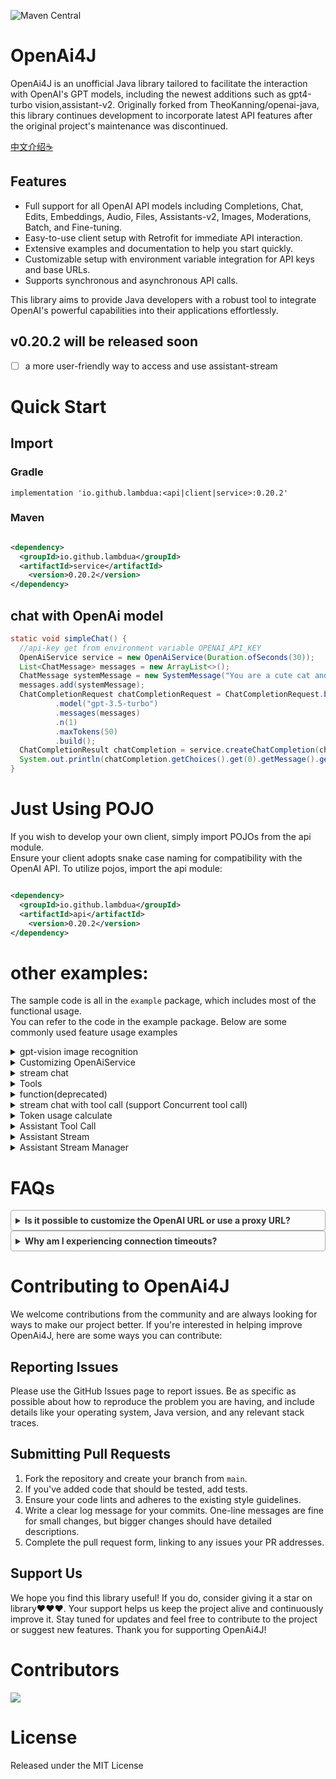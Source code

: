 ![Maven Central](https://img.shields.io/maven-central/v/io.github.lambdua/service?color=blue)

# OpenAi4J

OpenAi4J is an unofficial Java library tailored to facilitate the interaction with OpenAI's GPT models, including the
newest additions such as gpt4-turbo vision,assistant-v2. Originally forked from TheoKanning/openai-java, this library
continues development to incorporate latest API features after the original project's maintenance was discontinued.

[中文介绍☕](README-zh.md)

## Features

- Full support for all OpenAI API models including Completions, Chat, Edits, Embeddings, Audio, Files, Assistants-v2,
  Images, Moderations, Batch, and Fine-tuning.
- Easy-to-use client setup with Retrofit for immediate API interaction.
- Extensive examples and documentation to help you start quickly.
- Customizable setup with environment variable integration for API keys and base URLs.
- Supports synchronous and asynchronous API calls.

This library aims to provide Java developers with a robust tool to integrate OpenAI's powerful capabilities into their
applications effortlessly.

## v0.20.2 will be released soon

- [ ]  a more user-friendly way to access and use assistant-stream

# Quick Start

## Import
### Gradle

`implementation 'io.github.lambdua:<api|client|service>:0.20.2'`
### Maven
```xml

<dependency>
  <groupId>io.github.lambdua</groupId>
  <artifactId>service</artifactId>
    <version>0.20.2</version>
</dependency>
```

## chat with OpenAi model

```java
static void simpleChat() {
  //api-key get from environment variable OPENAI_API_KEY
  OpenAiService service = new OpenAiService(Duration.ofSeconds(30));
  List<ChatMessage> messages = new ArrayList<>();
  ChatMessage systemMessage = new SystemMessage("You are a cute cat and will speak as such.");
  messages.add(systemMessage);
  ChatCompletionRequest chatCompletionRequest = ChatCompletionRequest.builder()
          .model("gpt-3.5-turbo")
          .messages(messages)
          .n(1)
          .maxTokens(50)
          .build();
  ChatCompletionResult chatCompletion = service.createChatCompletion(chatCompletionRequest);
  System.out.println(chatCompletion.getChoices().get(0).getMessage().getContent());
}
```

# Just Using POJO

If you wish to develop your own client, simply import POJOs from the api module.</br>
Ensure your client adopts snake case naming for compatibility with the OpenAI API.
To utilize pojos, import the api module:

```xml

<dependency>
  <groupId>io.github.lambdua</groupId>
  <artifactId>api</artifactId>
    <version>0.20.2</version>
</dependency>
```

# other examples:

The sample code is all in the `example` package, which includes most of the functional usage. </br>
You can refer to the code in the example package. Below are some commonly used feature usage examples

<details>
<summary>gpt-vision image recognition</summary>

```java
static void gptVision() {
  OpenAiService service = new OpenAiService(Duration.ofSeconds(20));
  final List<ChatMessage> messages = new ArrayList<>();
  final ChatMessage systemMessage = new SystemMessage("You are a helpful assistant.");
  //Here, the imageMessage is intended for image recognition
  final ChatMessage imageMessage = UserMessage.buildImageMessage("What's in this image?",
          "https://upload.wikimedia.org/wikipedia/commons/thumb/d/dd/Gfp-wisconsin-madison-the-nature-boardwalk.jpg/2560px-Gfp-wisconsin-madison-the-nature-boardwalk.jpg");
  messages.add(systemMessage);
  messages.add(imageMessage);

  ChatCompletionRequest chatCompletionRequest = ChatCompletionRequest.builder()
          .model("gpt-4-turbo")
          .messages(messages)
          .n(1)
          .maxTokens(200)
          .build();
  ChatCompletionChoice choice = service.createChatCompletion(chatCompletionRequest).getChoices().get(0);
  System.out.println(choice.getMessage().getContent());
}
```

</details>

<details>
<summary>Customizing OpenAiService</summary>
OpenAiService is versatile in its setup options, as demonstrated in the `example.ServiceCreateExample` within the example package.

```java
//0 Using the default configuration, read the environment variables OPENAI-API_KEY, OPENAI-API_BASE-URL as the default API_KEY and BASE-URL,
//encourage the use of environment variables to load the OpenAI API key
OpenAiService openAiService0 = new OpenAiService();
//1.Use the default base URL and configure service by default. Here, the base URL (key: OPENAI API BASE URL) will be obtained from the environment variable by default. If not, the default URL will be used“ https://api.openai.com/v 1/";
OpenAiService openAiService = new OpenAiService(API_KEY);
//2. Use custom base Url with default configuration of service
OpenAiService openAiService1 = new OpenAiService(API_KEY, BASE_URL);
//3.Custom expiration time
OpenAiService openAiService2 = new OpenAiService(API_KEY, Duration.ofSeconds(10));
//4. More flexible customization
//4.1. customize okHttpClient
OkHttpClient client = new OkHttpClient.Builder()
        //connection pool
        .connectionPool(new ConnectionPool(Runtime.getRuntime().availableProcessors() * 2, 30, TimeUnit.SECONDS))
        //Customized interceptors, such as retry interceptors, log interceptors, load balancing interceptors, etc
        // .addInterceptor(new RetryInterceptor())
        // .addInterceptor(new LogInterceptor())
        // .addInterceptor(new LoadBalanceInterceptor())
        // .proxy(new Proxy(Proxy.Type.HTTP, new InetSocketAddress("proxyHost", 8080)))
        .connectTimeout(2, TimeUnit.SECONDS)
        .writeTimeout(3, TimeUnit.SECONDS)
        .readTimeout(10, TimeUnit.SECONDS)
        .protocols(Arrays.asList(Protocol.HTTP_2, Protocol.HTTP_1_1))
        .build();
//4.2 Customizing Retorfit Configuration
Retrofit retrofit = OpenAiService.defaultRetrofit(client, OpenAiService.defaultObjectMapper(), BASE_URL);
OpenAiApi openAiApi = retrofit.create(OpenAiApi.class);
OpenAiService openAiService3 = new OpenAiService(openAiApi);
```

</details>

<details>
<summary>stream chat</summary>

```java
    static void streamChat() {
  //api-key get from environment variable OPENAI_API_KEY
  OpenAiService service = new OpenAiService(Duration.ofSeconds(30));
  List<ChatMessage> messages = new ArrayList<>();
  ChatMessage systemMessage = new SystemMessage("You are a cute cat and will speak as such.");
  messages.add(systemMessage);
  ChatCompletionRequest chatCompletionRequest = ChatCompletionRequest.builder()
          .model("gpt-3.5-turbo")
          .messages(messages)
          .n(1)
          .maxTokens(50)
          .build();
  service.streamChatCompletion(chatCompletionRequest).blockingForEach(System.out::println);
}
```

</details>

<details>
<summary>Tools</summary>
This library supports both the outdated method of function calls and the current tool-based approach.

First, we define a function object. The definition of a function object is flexible; you can use POJO to define it (
automatically serialized by JSON schema) or use methods like `map` and `ChatFunctionDynamic` to define it. You can refer
to the code in the example package. Here, we define a weather query function object:

```java
public class Weather {
    @JsonPropertyDescription("City and state, for example: León, Guanajuato")
    public String location;
    @JsonPropertyDescription("The temperature unit, can be 'celsius' or 'fahrenheit'")
    @JsonProperty(required = true)
    public WeatherUnit unit;
}
public enum WeatherUnit {
    CELSIUS, FAHRENHEIT;
}
public static class WeatherResponse {
    public String location;
    public WeatherUnit unit;
    public int temperature;
    public String description;
    
    // constructor
}
```

Next, we declare the function and associate it with an executor, here simulating an API response:

```java
//First, a function to fetch the weather
ChatFunction function = ChatFunction.builder()
        .name("get_weather")
        .description("Get the current weather in a specified location")
        //The executor is a lambda expression that takes a Weather object and returns a WeatherResponse
        .executor(Weather.class, w -> new WeatherResponse(w.location, w.unit, 25, "sunny"))
        .build();
```

Then, the service is used for a chatCompletion request, incorporating the tool:

```java
static void toolChat() {
  OpenAiService service = new OpenAiService(Duration.ofSeconds(30));
  //ToolUtil is a utility class that simplifies the creation of tools
  final ChatTool tool = new ChatTool(ToolUtil.weatherFunction());
  final List<ChatMessage> messages = new ArrayList<>();
  final ChatMessage systemMessage = new SystemMessage("You are a helpful assistant.");
  final ChatMessage userMessage = new UserMessage("What is the weather in BeiJin?");
  messages.add(systemMessage);
  messages.add(userMessage);

  ChatCompletionRequest chatCompletionRequest = ChatCompletionRequest.builder()
          .model("gpt-3.5-turbo")
          .messages(messages)
          //Tools is a list; multiple tools can be included
          .tools(Collections.singletonList(tool))
          .toolChoice(ToolChoice.AUTO)
          .n(1)
          .maxTokens(100)
          .build();
  //Request is sent
  ChatCompletionChoice choice = service.createChatCompletion(chatCompletionRequest).getChoices().get(0);
  AssistantMessage toolCallMsg = choice.getMessage();
  ChatToolCall toolCall = toolCallMsg.getToolCalls().get(0);
  System.out.println(toolCall.getFunction());

  messages.add(toolCallMsg);
  messages.add(new ToolMessage("the weather is fine today.", toolCall.getId()));

  //submit tool call
  ChatCompletionRequest toolCallRequest = ChatCompletionRequest.builder()
          .model("gpt-3.5-turbo")
          .messages(messages)
          .n(1)
          .maxTokens(100)
          .build();
  ChatCompletionChoice toolCallChoice = service.createChatCompletion(toolCallRequest).getChoices().get(0);
  System.out.println(toolCallChoice.getMessage().getContent());
}
```

</details>

<details>
<summary>function(deprecated)</summary>

```java
static void functionChat() {
  OpenAiService service = new OpenAiService(Duration.ofSeconds(30));
  final List<ChatMessage> messages = new ArrayList<>();
  final ChatMessage systemMessage = new SystemMessage("You are a helpful assistant.");
  final ChatMessage userMessage = new UserMessage("What is the weather in BeiJin?");
  messages.add(systemMessage);
  messages.add(userMessage);

  ChatCompletionRequest chatCompletionRequest = ChatCompletionRequest.builder()
          .model("gpt-3.5-turbo")
          .messages(messages)
          .functions(Collections.singletonList(ToolUtil.weatherFunction()))
          .functionCall("auto")
          .n(1)
          .maxTokens(100)
          .build();
  //Request is sent
  ChatCompletionChoice choice = service.createChatCompletion(chatCompletionRequest).getChoices().get(0);
  AssistantMessage functionCallMsg = choice.getMessage();
  ChatFunctionCall functionCall = functionCallMsg.getFunctionCall();
  System.out.println(functionCall);

  messages.add(functionCallMsg);
  messages.add(new FunctionMessage("the weather is fine today.", "get_weather"));

  //submit tool call
  ChatCompletionRequest toolCallRequest = ChatCompletionRequest.builder()
          .model("gpt-3.5-turbo")
          .messages(messages)
          .n(1)
          .maxTokens(100)
          .build();
  ChatCompletionChoice toolCallChoice = service.createChatCompletion(toolCallRequest).getChoices().get(0);
  System.out.println(toolCallChoice.getMessage().getContent());
}
```

</details>  

<details>
<summary>stream chat with tool call (support Concurrent tool call)</summary>

```java
void streamChatMultipleToolCalls() {
  final List<ChatFunction> functions = Arrays.asList(
          //1. weather query
          ChatFunction.builder()
                  .name("get_weather")
                  .description("Get the current weather in a given location")
                  .executor(Weather.class, w -> {
                    switch (w.location) {
                      case "tokyo":
                        return new WeatherResponse(w.location, w.unit, 10, "cloudy");
                      case "san francisco":
                        return new WeatherResponse(w.location, w.unit, 72, "sunny");
                      case "paris":
                        return new WeatherResponse(w.location, w.unit, 22, "sunny");
                      default:
                        return new WeatherResponse(w.location, w.unit, 0, "unknown");
                    }
                  }).build(),
          //2. city query
          ChatFunction.builder().name("getCities").description("Get a list of cities by time").executor(City.class, v -> Arrays.asList("tokyo", "paris")).build()
  );
  final FunctionExecutor toolExecutor = new FunctionExecutor(functions);

  List<ChatTool> tools = new ArrayList<>();
  tools.add(new ChatTool<>(functions.get(0)));
  tools.add(new ChatTool<>(functions.get(1)));

  final List<ChatMessage> messages = new ArrayList<>();
  final ChatMessage systemMessage = new SystemMessage("You are a helpful assistant.");
  final ChatMessage userMessage = new UserMessage("What is the weather like in cities with weather on 2022-12-01 ?");
  messages.add(systemMessage);
  messages.add(userMessage);

  ChatCompletionRequest chatCompletionRequest = ChatCompletionRequest
          .builder()
          .model("gpt-3.5-turbo-0613")
          .messages(messages)
          .tools(tools)
          .toolChoice("auto")
          .n(1)
          .maxTokens(200)
          .build();

  AssistantMessage accumulatedMessage = service.mapStreamToAccumulator(service.streamChatCompletion(chatCompletionRequest))
          .blockingLast()
          .getAccumulatedMessage();

  List<ChatToolCall> toolCalls = accumulatedMessage.getToolCalls();
  ChatToolCall toolCall = toolCalls.get(0);
  Object execute = toolExecutor.execute(toolCall.getFunction());
  JsonNode jsonNode = toolExecutor.executeAndConvertToJson(toolCall.getFunction());
  ToolMessage toolMessage = toolExecutor.executeAndConvertToMessageHandlingExceptions(toolCall.getFunction(), toolCall.getId());
  messages.add(accumulatedMessage);
  messages.add(toolMessage);

  ChatCompletionRequest chatCompletionRequest2 = ChatCompletionRequest
          .builder()
          //3.5 there may be logical issues
          .model("gpt-3.5-turbo-0125")
          .messages(messages)
          .tools(tools)
          .toolChoice("auto")
          .n(1)
          .maxTokens(100)
          .logitBias(new HashMap<>())
          .build();

  // ChatCompletionChoice choice2 = service.createChatCompletion(chatCompletionRequest2).getChoices().get(0);
  AssistantMessage accumulatedMessage2 = service.mapStreamToAccumulator(service.streamChatCompletion(chatCompletionRequest2))
          .blockingLast()
          .getAccumulatedMessage();
    //There should be two tool calls here
  messages.add(accumulatedMessage2);

  for (ChatToolCall weatherToolCall : accumulatedMessage2.getToolCalls()) {
    Object itemResult = toolExecutor.execute(weatherToolCall.getFunction());
    assertInstanceOf(WeatherResponse.class, itemResult);
    messages.add(toolExecutor.executeAndConvertToMessage(weatherToolCall.getFunction(), weatherToolCall.getId()));
  }

  ChatCompletionRequest chatCompletionRequest3 = ChatCompletionRequest
          .builder()
          .model("gpt-3.5-turbo-0613")
          .messages(messages)
          .tools(tools)
          .toolChoice("auto")
          .n(1)
          .maxTokens(100)
          .logitBias(new HashMap<>())
          .build();

  AssistantMessage accumulatedMessage3 = service.mapStreamToAccumulator(service.streamChatCompletion(chatCompletionRequest3))
          .blockingLast()
          .getAccumulatedMessage();
}

```

</details>
<details>
<summary>Token usage calculate</summary>

```java
public static void main(String... args) {
  List<ChatMessage> messages = new ArrayList<>();
  messages.add(new SystemMessage("Hello OpenAI 1."));
  messages.add(new SystemMessage("Hello OpenAI 2.   "));
  messages.add(new UserMessage(Arrays.asList(new ImageContent("text", "", new ImageUrl("dddd")))));
  int tokens_1 = TikTokensUtil.tokens(TikTokensUtil.ModelEnum.GPT_3_5_TURBO.getName(), messages);
  int tokens_2 = TikTokensUtil.tokens(TikTokensUtil.ModelEnum.GPT_3_5_TURBO.getName(), "Hello OpenAI 1.");
  int tokens_3 = TikTokensUtil.tokens(TikTokensUtil.ModelEnum.GPT_4_TURBO.getName(), messages);
}
```

</details>

<details>
<summary>Assistant Tool Call</summary>

```java
static void assistantToolCall() {
  OpenAiService service = new OpenAiService();
  FunctionExecutor executor = new FunctionExecutor(Collections.singletonList(ToolUtil.weatherFunction()));
  //create assistant
  AssistantRequest assistantRequest = AssistantRequest.builder()
          .model("gpt-3.5-turbo").name("weather assistant")
          .instructions("You are a weather assistant responsible for calling the weather API to return weather information based on the location entered by the user")
          .tools(Collections.singletonList(new FunctionTool(ToolUtil.weatherFunction())))
          .temperature(0D)
          .build();
  Assistant assistant = service.createAssistant(assistantRequest);
  String assistantId = assistant.getId();

  //create thread
  ThreadRequest threadRequest = ThreadRequest.builder().build();
  Thread thread = service.createThread(threadRequest);
  String threadId = thread.getId();

  MessageRequest messageRequest = MessageRequest.builder()
          .content("What's the weather of Xiamen?")
          .build();
  //add message to thread
  service.createMessage(threadId, messageRequest);
  RunCreateRequest runCreateRequest = RunCreateRequest.builder().assistantId(assistantId).build();

  Run run = service.createRun(threadId, runCreateRequest);

  //wait for the run to complete
  Run retrievedRun = service.retrieveRun(threadId, run.getId());
  while (!(retrievedRun.getStatus().equals("completed"))
          && !(retrievedRun.getStatus().equals("failed"))
          && !(retrievedRun.getStatus().equals("expired"))
          && !(retrievedRun.getStatus().equals("incomplete"))
          && !(retrievedRun.getStatus().equals("requires_action"))) {
    retrievedRun = service.retrieveRun(threadId, run.getId());
  }
  //print the result
  System.out.println(retrievedRun);

  RequiredAction requiredAction = retrievedRun.getRequiredAction();
  List<ToolCall> toolCalls = requiredAction.getSubmitToolOutputs().getToolCalls();
  ToolCall toolCall = toolCalls.get(0);
  ToolCallFunction function = toolCall.getFunction();
  String toolCallId = toolCall.getId();

  //submit tool output with get_weather function
  SubmitToolOutputsRequest submitToolOutputsRequest = SubmitToolOutputsRequest.ofSingletonToolOutput(toolCallId, executor.executeAndConvertToJson(function).toPrettyString());
  retrievedRun = service.submitToolOutputs(threadId, retrievedRun.getId(), submitToolOutputsRequest);

  while (!(retrievedRun.getStatus().equals("completed"))
          && !(retrievedRun.getStatus().equals("failed"))
          && !(retrievedRun.getStatus().equals("expired"))
          && !(retrievedRun.getStatus().equals("incomplete"))
          && !(retrievedRun.getStatus().equals("requires_action"))) {
    retrievedRun = service.retrieveRun(threadId, run.getId());
  }

  //print the result with tool call
  System.out.println(retrievedRun);

  //get result message list
  OpenAiResponse<Message> response = service.listMessages(threadId, new ListSearchParameters());
  List<Message> messages = response.getData();
  messages.forEach(message -> {
    System.out.println(message.getContent());
  });
}
```

</details>

<details>
<summary>Assistant Stream </summary>

```java
static void assistantStream() throws JsonProcessingException {
  OpenAiService service = new OpenAiService();
  String assistantId;
  String threadId;

  AssistantRequest assistantRequest = AssistantRequest.builder()
          .model("gpt-3.5-turbo").name("weather assistant")
          .instructions("You are a weather assistant responsible for calling the weather API to return weather information based on the location entered by the user")
          .tools(Collections.singletonList(new FunctionTool(ToolUtil.weatherFunction())))
          .temperature(0D)
          .build();
  Assistant assistant = service.createAssistant(assistantRequest);
  assistantId = assistant.getId();

    //general response
  Flowable<AssistantSSE> threadAndRunStream = service.createThreadAndRunStream(
          CreateThreadAndRunRequest.builder()
                  .assistantId(assistantId)
                  //no tools are used here
                  .toolChoice(ToolChoice.NONE)
                  .thread(ThreadRequest.builder()
                          .messages(Collections.singletonList(
                                  MessageRequest.builder()
                                          .content("hello what can you help me with?")
                                          .build()
                          ))
                          .build())
                  .build()
  );

  ObjectMapper objectMapper = new ObjectMapper();
  TestSubscriber<AssistantSSE> subscriber1 = new TestSubscriber<>();
  threadAndRunStream
          .doOnNext(System.out::println)
          .blockingSubscribe(subscriber1);

  Optional<AssistantSSE> runStepCompletion = subscriber1.values().stream().filter(item -> item.getEvent().equals(StreamEvent.THREAD_RUN_STEP_COMPLETED)).findFirst();
  RunStep runStep = objectMapper.readValue(runStepCompletion.get().getData(), RunStep.class);
  System.out.println(runStep.getStepDetails());

    // Function call stream
  threadId = runStep.getThreadId();
    service.createMessage(threadId, MessageRequest.builder().content("Please help me check the weather in Beijing").build());
  Flowable<AssistantSSE> getWeatherFlowable = service.createRunStream(threadId, RunCreateRequest.builder()
          //Force the use of the get weather function here
          .assistantId(assistantId)
          .toolChoice(new ToolChoice(new Function("get_weather")))
          .build()
  );

  TestSubscriber<AssistantSSE> subscriber2 = new TestSubscriber<>();
  getWeatherFlowable
          .doOnNext(System.out::println)
          .blockingSubscribe(subscriber2);

  AssistantSSE requireActionSse = subscriber2.values().get(subscriber2.values().size() - 2);
  Run requireActionRun = objectMapper.readValue(requireActionSse.getData(), Run.class);
  RequiredAction requiredAction = requireActionRun.getRequiredAction();
  List<ToolCall> toolCalls = requiredAction.getSubmitToolOutputs().getToolCalls();
  ToolCall toolCall = toolCalls.get(0);
  String callId = toolCall.getId();

  System.out.println(toolCall.getFunction());
    // Submit function call results
    Flowable<AssistantSSE> toolCallResponseFlowable = service.submitToolOutputsStream(threadId, requireActionRun.getId(), SubmitToolOutputsRequest.ofSingletonToolOutput(callId, "The weather in Beijing is sunny"));
  TestSubscriber<AssistantSSE> subscriber3 = new TestSubscriber<>();
  toolCallResponseFlowable
          .doOnNext(System.out::println)
          .blockingSubscribe(subscriber3);

  Optional<AssistantSSE> msgSse = subscriber3.values().stream().filter(item -> StreamEvent.THREAD_MESSAGE_COMPLETED.equals(item.getEvent())).findFirst();
  Message message = objectMapper.readValue(msgSse.get().getData(), Message.class);
  String responseContent = message.getContent().get(0).getText().getValue();
  System.out.println(responseContent);
}
```

</details>


<details>
<summary>Assistant Stream Manager</summary>

By using the `AssistantEventHandler` class and the `AssistantStreamManager` class, it is easier to manage the streaming
calls of Assistant `AssistantEventHandler` contains all Assistant stream event callback hooks, and you can implement
different events as needed:

```java
    /**
     * You can implement various event callbacks for Assistant Event Handlers according to your own needs, making it convenient for you to handle various events related to Assistant
     */
    private static class LogHandler implements AssistantEventHandler {
        @Override
        public void onEvent(AssistantSSE sse) {
            //every event will call this method
        }

        @Override
        public void onRunCreated(Run run) {
            System.out.println("start run: " + run.getId());
        }

        @Override
        public void onEnd() {
            System.out.println("stream end");
        }

        @Override
        public void onMessageDelta(MessageDelta messageDelta) {
            System.out.println(messageDelta.getDelta().getContent().get(0).getText());
        }

        @Override
        public void onMessageCompleted(Message message) {
            System.out.println("message completed");
        }

        @Override
        public void onMessageInComplete(Message message) {
            System.out.println("message in complete");
        }

        @Override
        public void onError(Throwable error) {
            System.out.println("error:" + error.getMessage());
        }
    }
```

`AssistantStreamManager` arranges and manages various events in the stream, supporting synchronous/asynchronous
retrieval of content from the stream,
which can be obtained through the manager. Below is a usage example, for more examples, please refer
to `AssistantStreamManagerTest.java`.

```java
    static void streamTest() {
    OpenAiService service = new OpenAiService();
    //1. create assistant
    AssistantRequest assistantRequest = AssistantRequest.builder()
            .model("gpt-3.5-turbo").name("weather assistant")
            .instructions("You are a weather assistant responsible for calling the weather API to return weather information based on the location entered by the user")
            .tools(Collections.singletonList(new FunctionTool(ToolUtil.weatherFunction())))
            .temperature(0D)
            .build();
    Assistant assistant = service.createAssistant(assistantRequest);
    String assistantId = assistant.getId();

    System.out.println("assistantId:" + assistantId);
    ThreadRequest threadRequest = ThreadRequest.builder()
            .build();
    Thread thread = service.createThread(threadRequest);
    String threadId = thread.getId();
    System.out.println("threadId:" + threadId);
    MessageRequest messageRequest = MessageRequest.builder()
            .content("What can you help me with?")
            .build();
    service.createMessage(threadId, messageRequest);
    RunCreateRequest runCreateRequest = RunCreateRequest.builder()
            .assistantId(assistantId)
            .toolChoice(ToolChoice.AUTO)
            .build();

    //blocking
    // AssistantStreamManager blockedManagere = AssistantStreamManager.syncStart(service.createRunStream(threadId, runCreateRequest), new LogHandler());
    //async
    AssistantStreamManager streamManager = AssistantStreamManager.start(service.createRunStream(threadId, runCreateRequest), new LogHandler());


    //Other operations can be performed here...
    boolean completed = streamManager.isCompleted();


    // you can shut down the streamManager if you want to stop the stream
    streamManager.shutDown();

    //waiting for completion
    streamManager.waitForCompletion();
    // all of flowable events
    List<AssistantSSE> eventMsgsHolder = streamManager.getEventMsgsHolder();

    Optional<Run> currentRun = streamManager.getCurrentRun();
    // get the accumulated message
    streamManager.getAccumulatedMsg().ifPresent(msg -> {
        System.out.println("accumulatedMsg:" + msg);
    });
    service.deleteAssistant(assistantId);
    service.deleteThread(threadId);
}
```

</details>

# FAQs

<details style="border: 1px solid #aaa; border-radius: 4px; padding: 0.5em;">
<summary style="font-weight: bold; color: #333;">Is it possible to customize the OpenAI URL or use a proxy URL?</summary>
<p style="padding: 0.5em; margin: 0; color: #555;">Yes, you can specify a URL when constructing OpenAiService, which will serve as the base URL.But we recommend using the
environment variable OPENAI_API_BASE_URL and OPENAI_API_KEY to load the OpenAI API key.</p>
</details>

<details style="border: 1px solid #aaa; border-radius: 4px; padding: 0.5em;">
<summary style="font-weight: bold; color: #333;">Why am I experiencing connection timeouts?</summary>
<p style="padding: 0.5em; margin: 0; color: #555;">Ensure your network is stable and your OpenAI server is accessible. If you face network instability, consider increasing the timeout duration.</p>
</details>

# Contributing to OpenAi4J

We welcome contributions from the community and are always looking for ways to make our project better. If you're
interested in helping improve OpenAi4J, here are some ways you can contribute:

## Reporting Issues

Please use the GitHub Issues page to report issues. Be as specific as possible about how to reproduce the problem you
are having, and include details like your operating system, Java version, and any relevant stack traces.

## Submitting Pull Requests

1. Fork the repository and create your branch from `main`.
2. If you've added code that should be tested, add tests.
3. Ensure your code lints and adheres to the existing style guidelines.
4. Write a clear log message for your commits. One-line messages are fine for small changes, but bigger changes should
   have detailed descriptions.
5. Complete the pull request form, linking to any issues your PR addresses.

## Support Us

We hope you find this library useful! If you do, consider giving it a star on library❤️❤️❤️. Your support helps us keep
the project alive and continuously improve it. Stay tuned for updates and feel free to contribute to the project or
suggest new features.
Thank you for supporting OpenAi4J!

# Contributors

<!-- ALL-CONTRIBUTORS-LIST:START - Do not remove or modify this section -->
<!-- prettier-ignore-start -->
<!-- markdownlint-disable -->

<!-- markdownlint-restore -->
<!-- prettier-ignore-end -->

<!-- ALL-CONTRIBUTORS-LIST:END -->

<a href="https://github.com/Lambdua/openai4j/graphs/contributors">
  <img src="https://contrib.rocks/image?repo=Lambdua/openai4j" />
</a>

# License
Released under the MIT License


